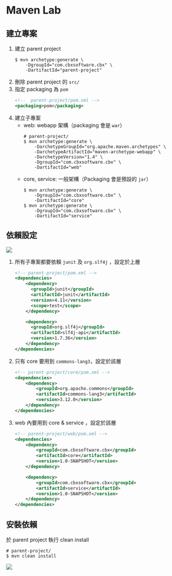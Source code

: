 # Maven Lab

## 建立專案

1. 建立 parent project
    ```shell
    $ mvn archetype:generate \
        -DgroupId="com.cbxsoftware.cbx" \
        -DartifactId="parent-project"
    ```
1. 刪除 parent project 的 `src/`
1. 指定 packaging 為 `pom`
    ```xml
    <!--  parent-project/pom.xml -->
    <packaging>pom</packaging>
    ```
1. 建立子專案
    - web: webapp 架構（packaging 會是 `war`）
        ```shell
        # parent-project/
        $ mvn archetype:generate \
            -DarchetypeGroupId="org.apache.maven.archetypes" \
            -DarchetypeArtifactId="maven-archetype-webapp" \
            -DarchetypeVersion="1.4" \
            -DgroupId="com.cbxsoftware.cbx" \
            -DartifactId="web"
        ```
    - core, service: 一般架構（Packaging 會是預設的 `jar`）
        ```shell
        $ mvn archetype:generate \
            -DgroupId="com.cbxsoftware.cbx" \
            -DartifactId="core"
        $ mvn archetype:generate \
            -DgroupId="com.cbxsoftware.cbx" \
            -DartifactId="service"
        ```

## 依賴設定

![](https://i.imgur.com/ne6HFh5.png)

1. 所有子專案都要依賴 `junit` 及 `org.slf4j` ，設定於上層
    ```xml
    <!-- parent-project/pom.xml -->
    <dependencies>
        <dependency>
          <groupId>junit</groupId>
          <artifactId>junit</artifactId>
          <version>4.11</version>
          <scope>test</scope>
        </dependency>

        <dependency>
          <groupId>org.slf4j</groupId>
          <artifactId>slf4j-api</artifactId>
          <version>1.7.36</version>
        </dependency>
    </dependencies>
    ```
1. 只有 core 要用到 `commons-lang3`，設定於該層
    ```xml
    <!-- parent-project/core/pom.xml -->
    <dependencies>
        <dependency>
            <groupId>org.apache.commons</groupId>
            <artifactId>commons-lang3</artifactId>
            <version>3.12.0</version>
        </dependency>
    </dependencies>
    ```
1. web 內要用到 core & service ，設定於該層
    ```xml
    <!-- parent-project/web/pom.xml -->
    <dependencies>
        <dependency>
            <groupId>com.cbxsoftware.cbx</groupId>
            <artifactId>core</artifactId>
            <version>1.0-SNAPSHOT</version>
        </dependency>

        <dependency>
            <groupId>com.cbxsoftware.cbx</groupId>
            <artifactId>service</artifactId>
            <version>1.0-SNAPSHOT</version>
        </dependency>
    </dependencies>
    ```

## 安裝依賴

於 parent project 執行 clean install

```shell=
# parent-project/
$ mvn clean install
```

![](https://i.imgur.com/HzB3ShM.png)
